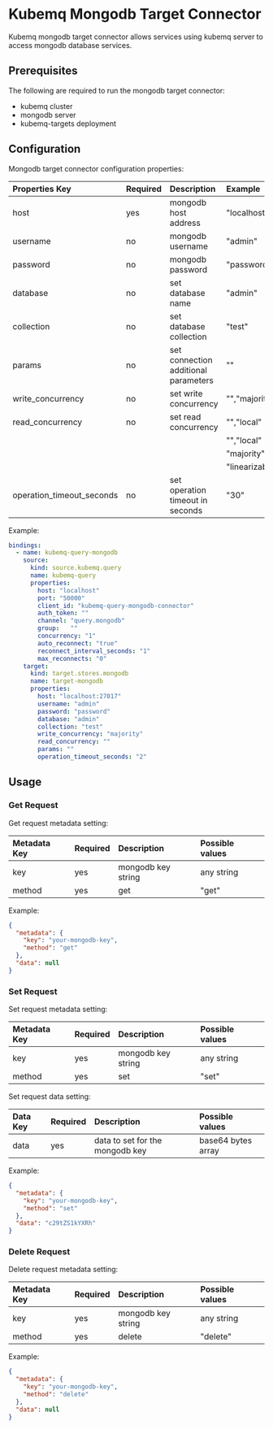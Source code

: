 # Kubemq Mongodb Target Connector

Kubemq mongodb target connector allows services using kubemq server to access mongodb database services.

## Prerequisites
The following are required to run the mongodb target connector:

- kubemq cluster
- mongodb server
- kubemq-targets deployment

## Configuration

Mongodb target connector configuration properties:

| Properties Key            | Required | Description                          | Example                   |
|:--------------------------|:---------|:-------------------------------------|:--------------------------|
| host                      | yes      | mongodb host address                 | "localhost:27017"         |
| username                  | no       | mongodb username                     | "admin"                   |
| password                  | no       | mongodb password                     | "password"                |
| database                  | no       | set database name                    | "admin"                   |
| collection                | no       | set database collection              | "test"                    |
| params                    | no       | set connection additional parameters | ""                        |
| write_concurrency         | no       | set write concurrency                | "","majority","1","2"     |
| read_concurrency          | no       | set read concurrency                 | "","local"                |
|                           |          |                                      | "","local"                |
|                           |          |                                      | "majority","available"    |
|                           |          |                                      | "linearizable","snapshot" |
| operation_timeout_seconds | no       | set operation timeout in seconds     | "30"                      |



Example:

```yaml
bindings:
  - name: kubemq-query-mongodb
    source:
      kind: source.kubemq.query
      name: kubemq-query
      properties:
        host: "localhost"
        port: "50000"
        client_id: "kubemq-query-mongodb-connector"
        auth_token: ""
        channel: "query.mongodb"
        group:   ""
        concurrency: "1"
        auto_reconnect: "true"
        reconnect_interval_seconds: "1"
        max_reconnects: "0"
    target:
      kind: target.stores.mongodb
      name: target-mongodb
      properties:
        host: "localhost:27017"
        username: "admin"
        password: "password"
        database: "admin"
        collection: "test"
        write_concurrency: "majority"
        read_concurrency: ""
        params: ""
        operation_timeout_seconds: "2"
```

## Usage

### Get Request

Get request metadata setting:

| Metadata Key | Required | Description      | Possible values |
|:-------------|:---------|:-----------------|:----------------|
| key          | yes      | mongodb key string | any string      |
| method       | yes      | get              | "get"           |

Example:

```json
{
  "metadata": {
    "key": "your-mongodb-key",
    "method": "get"
  },
  "data": null
}
```

### Set Request

Set request metadata setting:

| Metadata Key | Required | Description      | Possible values |
|:-------------|:---------|:-----------------|:----------------|
| key          | yes      | mongodb key string | any string      |
| method       | yes      | set              | "set"           |

Set request data setting:

| Data Key | Required | Description                   | Possible values     |
|:---------|:---------|:------------------------------|:--------------------|
| data     | yes      | data to set for the mongodb key | base64 bytes array |

Example:

```json
{
  "metadata": {
    "key": "your-mongodb-key",
    "method": "set"
  },
  "data": "c29tZS1kYXRh" 
}
```
### Delete Request

Delete request metadata setting:

| Metadata Key | Required | Description      | Possible values |
|:-------------|:---------|:-----------------|:----------------|
| key          | yes      | mongodb key string | any string      |
| method       | yes      | delete           | "delete"        |


Example:

```json
{
  "metadata": {
    "key": "your-mongodb-key",
    "method": "delete"
  },
  "data": null
}
```
